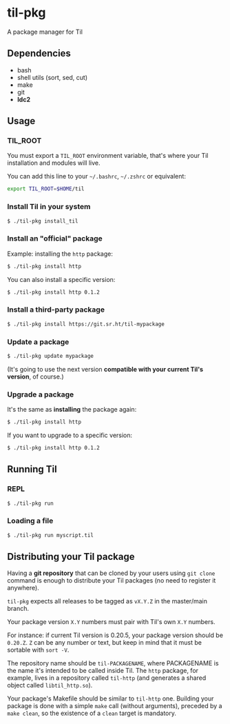 # til-pkg

A package manager for Til

## Dependencies

* bash
* shell utils (sort, sed, cut)
* make
* git
* **ldc2**

## Usage

### TIL_ROOT

You must export a `TIL_ROOT` environment variable, that's where your Til
installation and modules will live.

You can add this line to your `~/.bashrc`, `~/.zshrc` or equivalent:

```bash
export TIL_ROOT=$HOME/til
```

### Install Til in your system

```bash
$ ./til-pkg install_til
```

### Install an "official" package

Example: installing the `http` package:

```bash
$ ./til-pkg install http
```

You can also install a specific version:

```bash
$ ./til-pkg install http 0.1.2
```

### Install a third-party package

```bash
$ ./til-pkg install https://git.sr.ht/til-mypackage
```

### Update a package

```bash
$ ./til-pkg update mypackage
```

(It's going to use the next version **compatible with your current Til's
version**, of course.)

### Upgrade a package

It's the same as **installing** the package again:

```bash
$ ./til-pkg install http
```

If you want to upgrade to a specific version:

```bash
$ ./til-pkg install http 0.1.2
```

## Running Til

### REPL

```bash
$ ./til-pkg run
```

### Loading a file

```bash
$ ./til-pkg run myscript.til
```

## Distributing your Til package

Having a **git repository** that can be cloned by your users using `git
clone` command is enough to distribute your Til packages (no need to
register it anywhere).


`til-pkg` expects all releases to be tagged as `vX.Y.Z` in the master/main
branch.


Your package version `X.Y` numbers must pair with Til's own `X.Y` numbers.

For instance: if current Til version is 0.20.5, your package version
should be `0.20.Z`. `Z` can be any number or text, but keep in mind that
it must be sortable with `sort -V`.


The repository name should be `til-PACKAGENAME`, where PACKAGENAME is the
name it's intended to be called inside Til. The `http` package, for
example, lives in a repository called `til-http` (and generates a shared
object called `libtil_http.so`).


Your package's Makefile should be similar to `til-http` one. Building your
package is done with a simple `make` call (without arguments), preceded by
a `make clean`, so the existence of a `clean` target is mandatory.
